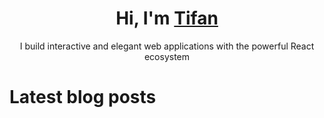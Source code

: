 <h1 align="center">Hi, I'm <a href="https://tifan.me/">Tifan</a></h1>

<p align="center">
  I build interactive and elegant web applications with the powerful React ecosystem
</p>

# Latest blog posts
<!-- BLOG-POST-LIST:START -->
<!-- BLOG-POST-LIST:END -->

<!-- <h2>I work with this tech</h2>
<p align="center">
  <picture>
    <source
      srcset="https://skillicons.dev/icons?i=typescript%2Creact%2Cnextjs%2Ctailwindcss%2Cfirebase%2Cgooglecloud%2Cmysql%2Credis%2Cdeno%2Cnodejs%2Clinux%2Cbash&theme=dark"
      media="(prefers-color-scheme: dark)"
    />
    <img
      alt="Tech stack"
      src="https://skillicons.dev/icons?i=typescript%2Creact%2Cnextjs%2Ctailwindcss%2Cfirebase%2Cgooglecloud%2Cmysql%2Credis%2Cdeno%2Cnodejs%2Clinux%2Cbash&theme=light"
    />
  </picture>
</p> -->

<!-- <h2>My stats</h2>
<p align="center">
  <picture>
    <source
      srcset="https://tifandotme-stats.vercel.app/api?username=tifandotme&show_icons=true&hide_rank=true&custom_title=Stats&hide=contribs&count_private=true&hide_border=true&theme=github_dark&disable_animations=true"
      media="(prefers-color-scheme: dark)"
    />
    <img
      alt="Stats"
      src="https://tifandotme-stats.vercel.app/api?username=tifandotme&show_icons=true&hide_rank=true&custom_title=Stats&hide=contribs&count_private=true&hide_border=true&theme=github_light&disable_animations=true"
    />
  </picture>

  <picture>
    <source
      srcset="https://tifandotme-stats.vercel.app/api/top-langs/?username=tifandotme&hide=html%2Ccss&layout=compact&disable_animations=true&hide_border=true&theme=github_dark&size_weight=0.8&count_weight=0.2"
      media="(prefers-color-scheme: dark)"
    />
    <img
      alt="Most used languages"
      src="https://tifandotme-stats.vercel.app/api/top-langs/?username=tifandotme&hide=html%2Ccss&layout=compact&disable_animations=true&hide_border=true&theme=github_light&size_weight=0.8&count_weight=0.2"
    />
  </picture>
</p>

<br>
<p align="right">
  <picture>
    <img
      alt="Profile views badge"
      src="https://komarev.com/ghpvc/?username=tifandotme&style=flat-square"
    />
  </picture>
</p> -->

<!--

<picture>
<img align="center" src="/github-metrics.svg" alt="Metrics" width="400">
</picture>

https://github.blog/changelog/2022-05-19-specify-theme-context-for-images-in-markdown-beta/

Skillicons soon-to-be-added icons:
prisma,tailwindcss,astro,sentry,nextjs,planetscale,postgress,postman,rabbitmq,redis,wasm

Notable stats:
- https://git.io/streak-stats
- https://www.githubtrends.io/wrapped/tifandotme
- https://github.com/gautamkrishnar/blog-post-workflow

TODO: Add WakaTime stats once I have decent amount of data
-->
